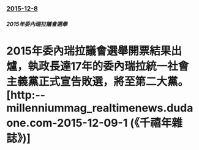 ### [2015-12-8](/zh/news/2015/12/8/index.md)

##### 2015年委內瑞拉議會選舉
# 2015年委內瑞拉議會選舉開票結果出爐，執政長達17年的委內瑞拉統一社會主義黨正式宣告敗選，將至第二大黨。 [http:--millenniummag_realtimenews.dudaone.com-2015-12-09-1 (《千禧年雜誌》)] 



